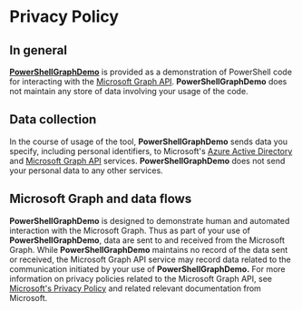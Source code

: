 # Privacy Policy

## In general

**[PowerShellGraphDemo](https://github.com/adamedx/PowerShellGraphDemo)** is provided as a demonstration of PowerShell code for interacting with the [Microsoft Graph API](https://graph.microsoft.io). **PowerShellGraphDemo** does not maintain any store of data involving your usage of the code.

## Data collection

In the course of usage of the tool, **PowerShellGraphDemo** sends data you specify, including personal identifiers, to Microsoft's [Azure Active Directory](https://azure.microsoft.com/en-us/services/active-directory/) and [Microsoft Graph API](https://graph.microsoft.io) services. **PowerShellGraphDemo** does not send your personal data to any other services.

## Microsoft Graph and data flows

**PowerShellGraphDemo** is designed to demonstrate human and automated interaction with the Microsoft Graph. Thus as part of your use of **PowerShellGraphDemo**, data are sent to and received from the Microsoft Graph. While **PowerShellGraphDemo** maintains no record of the data sent or received, the Microsoft Graph API service may record data related to the communication initiated by your use of **PowerShellGraphDemo.** For more information on privacy policies related to the Microsoft Graph API, see [Microsoft's Privacy Policy](https://privacy.microsoft.com/en-us/privacystatement) and related relevant documentation from Microsoft.

